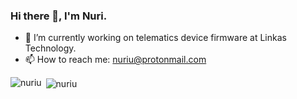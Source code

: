 ### Hi there 👋, I'm Nuri.

- 🔭 I’m currently working on telematics device firmware at Linkas Technology.
- 📫 How to reach me: nuriu@protonmail.com

<p><img align="left" src="https://github-readme-stats.vercel.app/api?username=nuriu&show_icons=true" alt="nuriu" /></p>

<p>&nbsp;<img align="center" src="https://github-readme-stats.vercel.app/api/top-langs/?username=nuriu&layout=compact&hide=html" alt="nuriu" /></p>
